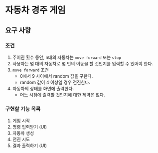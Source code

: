 # 자동차 경주 게임
## 요구 사항
### 조건
1. 주어진 횟수 동안, n대의 자동차는 `move forward` 또는 `stop`
2. 사용자는 몇 대의 자동차로 몇 번의 이동을 할 것인지를 입력할 수 있어야 한다.
3. `move forward` 조건
    - 0에서 9 사이에서 random 값을 구한다.
    - random 값이 4 이상일 경우 전진한다.
4. 자동차의 상태를 화면에 출력한다. 
    - 어느 시점에 출력할 것인지에 대한 제약은 없다.
    
### 구현할 기능 목록
1. 게임 시작
2. 명령 입력받기 (UI)
3. 자동차 생성
4. 전진 시도
5. 결과 출력하기 (UI)
